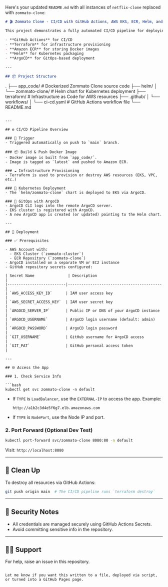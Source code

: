 Here's your updated `README.md` with all instances of `netflix-clone` replaced with `zommato-clone`:

```markdown
# 🎬 Zommato Clone - CI/CD with GitHub Actions, AWS EKS, ECR, Helm, and ArgoCD

This project demonstrates a fully automated CI/CD pipeline for deploying a Zommato Clone application to an AWS EKS cluster using:

- **GitHub Actions** for CI/CD  
- **Terraform** for infrastructure provisioning  
- **Amazon ECR** for storing Docker images  
- **Helm** for Kubernetes packaging  
- **ArgoCD** for GitOps-based deployment

---

## 📦 Project Structure

```

.
├── app\_code/                  # Dockerized Zommato Clone source code
├── helm/
│   └── zommato-clone/        # Helm chart for Kubernetes deployment
├── terraform/                # Infrastructure as Code for AWS resources
├── .github/
│   └── workflows/
│       └── ci-cd.yaml        # GitHub Actions workflow file
└── README.md

````

---

## ⚙️ CI/CD Pipeline Overview

### 🔄 Trigger
- Triggered automatically on push to `main` branch.

### 📦 Build & Push Docker Image
- Docker image is built from `app_code/`.
- Image is tagged as `latest` and pushed to Amazon ECR.

### ☁️ Infrastructure Provisioning
- Terraform is used to provision or destroy AWS resources (EKS, VPC, etc.)

### 🐳 Kubernetes Deployment
- The `helm/zommato-clone` chart is deployed to EKS via ArgoCD.

### 🔁 GitOps with ArgoCD
- ArgoCD CLI logs into the remote ArgoCD server.
- EKS cluster is registered with ArgoCD.
- A new ArgoCD app is created (or updated) pointing to the Helm chart.

---

## 🚀 Deployment

### ✅ Prerequisites

- AWS Account with:
  - EKS Cluster (`zommato-cluster`)
  - ECR Repository (`zommato-clone`)
- ArgoCD installed on a separate VM or EC2 instance
- GitHub repository secrets configured:

| Secret Name               | Description                              |
|--------------------------|------------------------------------------|
| `AWS_ACCESS_KEY_ID`      | IAM user access key                      |
| `AWS_SECRET_ACCESS_KEY`  | IAM user secret key                      |
| `ARGOCD_SERVER_IP`       | Public IP or DNS of your ArgoCD instance |
| `ARGOCD_USERNAME`        | ArgoCD login username (default: admin)   |
| `ARGOCD_PASSWORD`        | ArgoCD login password                    |
| `GIT_USERNAME`           | GitHub username for ArgoCD access        |
| `GIT_PAT`                | GitHub personal access token             |

---

## 🌐 Access the App

### 1. Check Service Info

```bash
kubectl get svc zommato-clone -n default
````

* If `TYPE` is `LoadBalancer`, use the `EXTERNAL-IP` to access the app.
  Example:

  ```
  http://a1b2c3d4e5f6g7.elb.amazonaws.com
  ```

* If `TYPE` is `NodePort`, use the Node IP and port.

### 2. Port Forward (Optional Dev Test)

```bash
kubectl port-forward svc/zommato-clone 8080:80 -n default
```

Visit: `http://localhost:8080`

---

## 🧹 Clean Up

To destroy all resources via GitHub Actions:

```bash
git push origin main  # The CI/CD pipeline runs `terraform destroy`
```

---

## 🔐 Security Notes

* All credentials are managed securely using GitHub Actions Secrets.
* Avoid committing sensitive info in the repository.

---

## 🙋‍♂️ Support

For help, raise an issue in this repository.

```

Let me know if you want this written to a file, deployed via script, or turned into a GitHub Pages page.
```

